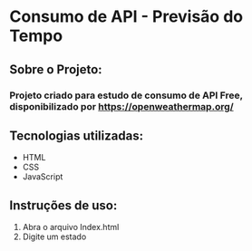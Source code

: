 # Consumo de API - Previsão do Tempo

## Sobre o Projeto: 
### Projeto criado para estudo de consumo de API Free, disponibilizado por https://openweathermap.org/

## Tecnologias utilizadas:
* HTML
* CSS
* JavaScript

## Instruções de uso:
1. Abra o arquivo Index.html
2. Digite um estado